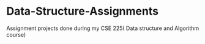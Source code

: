 # Data-Structure-Assignments
Assignment projects done during my CSE 225( Data structure and Algorithm course)
